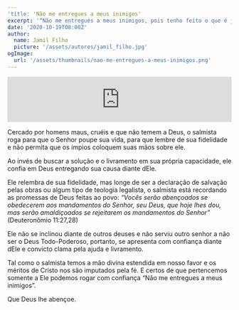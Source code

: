 ```yaml
---
'title: 'Não me entregues a meus inimigos'
excerpt: '“Não me entregues a meus inimigos, pois tenho feito o que é justo e certo” – Salmos 119:121'
date: '2020-10-19T08:00Z'
author:
  name: Jamil Filho
  picture: '/assets/autores/jamil_filho.jpg'
ogImage:
  url: '/assets/thumbnails/nao-me-entregues-a-meus-inimigos.png'
---
```


<iframe src="https://anchor.fm/novasdecadamanha/embed/episodes/Devocional-100---No-me-entregues-a-meus-inimigos-et0f7o" height="102px" width="100%" frameborder="0" scrolling="no"></iframe>

Cercado por homens maus, cruéis e que não temem a Deus, o salmista roga para que o Senhor poupe sua vida, para que lembre de sua fidelidade e não permita que os ímpios coloquem suas mãos sobre ele.

Ao invés de buscar a solução e o livramento em sua própria capacidade, ele confia em Deus entregando sua causa diante dEle. 

Ele relembra de sua fidelidade, mas longe de ser a declaração de salvação pelas obras ou algum tipo de teologia legalista, o salmista está recordando as promessas de Deus feitas ao povo: *“Vocês serão abençoados se obedecerem aos mandamentos do Senhor, seu Deus, que hoje lhes dou, mas serão amaldiçoados se rejeitarem os mandamentos do Senhor”* (Deuteronômio 11:27,28)

Ele não se inclinou diante de outros deuses e não serviu outro senhor a não ser o Deus Todo-Poderoso, portanto, se apresenta com confiança diante dEle e convicto clama pela ajuda e livramento.

Tal como o salmista temos a mão divina estendida em nosso favor e os méritos de Cristo nos são imputados pela fé. E certos de que pertencemos somente a Ele podemos rogar com confiança “Não me entregues a meus inimigos”.

Que Deus lhe abençoe.